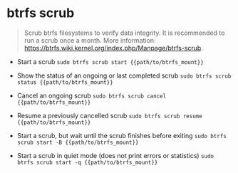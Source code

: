 # btrfs scrub
> Scrub btrfs filesystems to verify data integrity.
> It is recommended to run a scrub once a month.
> More information: <https://btrfs.wiki.kernel.org/index.php/Manpage/btrfs-scrub>.

- Start a scrub
`sudo btrfs scrub start {{path/to/btrfs_mount}}`

- Show the status of an ongoing or last completed scrub
`sudo btrfs scrub status {{path/to/btrfs_mount}}`

- Cancel an ongoing scrub
`sudo btrfs scrub cancel {{path/to/btrfs_mount}}`

- Resume a previously cancelled scrub
`sudo btrfs scrub resume {{path/to/btrfs_mount}}`

- Start a scrub, but wait until the scrub finishes before exiting
`sudo btrfs scrub start -B {{path/to/btrfs_mount}}`

- Start a scrub in quiet mode (does not print errors or statistics)
`sudo btrfs scrub start -q {{path/to/btrfs_mount}}`
